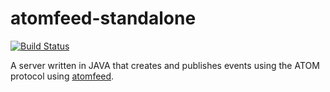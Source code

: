 atomfeed-standalone
===================

[![Build Status](https://travis-ci.org/ICT4H/atomfeed-standalone.png)](https://travis-ci.org/ICT4H/atomfeed-standalone)

A server written in JAVA that creates and publishes events using the ATOM protocol using [atomfeed](https://github.com/ICT4H/atomfeed).
